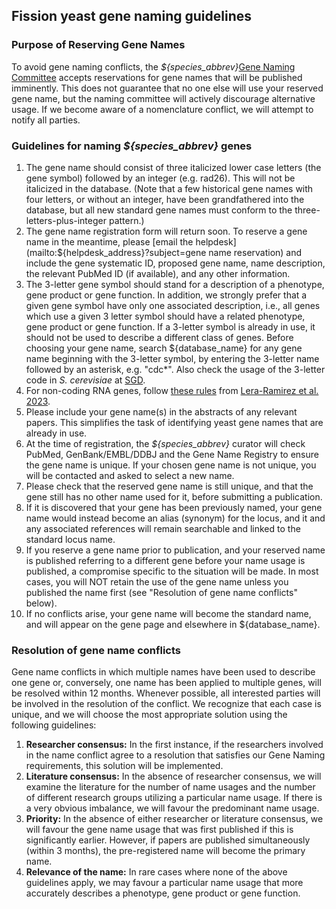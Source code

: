 ## Fission yeast gene naming guidelines

### Purpose of Reserving Gene Names

To avoid gene naming conflicts, the
*${species_abbrev}*[Gene Naming Committee](submit-data/gene-naming-committee-members)
accepts reservations for gene names that will be published
imminently. This does not guarantee that no one else will use your
reserved gene name, but the naming committee will actively discourage
alternative usage. If we become aware of a nomenclature conflict, we
will attempt to notify all parties.

### Guidelines for naming *${species_abbrev}* genes

1.  The gene name should consist of three italicized lower case letters
    (the gene symbol) followed by an integer (e.g. rad26). This
    will not be italicized in the database. (Note that a few historical
    gene names with four letters, or without an integer, have been
    grandfathered into the database, but all new standard gene names
    must conform to the three-letters-plus-integer pattern.)
2.  The gene name registration form will return soon. To reserve a
    gene name in the meantime, please [email the helpdesk](mailto:${helpdesk_address}?subject=gene name
    reservation) and include the gene systematic ID, proposed gene
    name, name description, the relevant PubMed ID (if available), and
    any other information.
3.  The 3-letter gene symbol should stand for a description of a
    phenotype, gene product or gene function. In addition, we strongly
    prefer that a given gene symbol have only one associated
    description, i.e., all genes which use a given 3 letter symbol
    should have a related phenotype, gene product or gene function. If a
    3-letter symbol is already in use, it should not be used to describe
    a different class of genes. Before choosing your gene name, search
    ${database_name} for any gene name beginning with the
    3-letter symbol, by entering the 3-letter name followed by an
    asterisk, e.g. "cdc\*". Also check the usage of the 3-letter
    code in *S. cerevisiae* at [SGD](http://www.yeastgenome.org/).
4.  For non-coding RNA genes, follow [these rules](https://academic.oup.com/genetics/advance-article/doi/10.1093/genetics/iyad143/7283026#419163545) from [Lera-Ramirez et al. 2023](https://doi.org/10.1093/genetics/iyad143).
5.  Please include your gene name(s) in the abstracts of any relevant
    papers. This simplifies the task of identifying yeast gene names
    that are already in use.
6.  At the time of registration, the *${species_abbrev}* curator will check
    PubMed, GenBank/EMBL/DDBJ and the Gene Name Registry to ensure the
    gene name is unique. If your chosen gene name is not unique, you
    will be contacted and asked to select a new name.
7.  Please check that the reserved gene name is still unique, and that
    the gene still has no other name used for it, before submitting a
    publication.
8.  If it is discovered that your gene has been previously named, your
    gene name would instead become an alias (synonym) for the locus, and
    it and any associated references will remain searchable and linked
    to the standard locus name.
9.  If you reserve a gene name prior to publication, and your reserved
    name is published referring to a different gene before your name
    usage is published, a compromise specific to the situation will be
    made. In most cases, you will NOT retain the use of the gene name
    unless you published the name first (see "Resolution of gene name
    conflicts" below).
10. If no conflicts arise, your gene name will become the standard
    name, and will appear on the gene page and elsewhere in ${database_name}.

<!-- restore when form back
2.  Gene names may be reserved using the [Gene Name Registration
    Form](submit-data/gene-registration-form). Please provide requested information and
    an explanation of the 3-letter gene symbol.
-->

<!-- probably won't retain this

### Renewing a reserved gene name

To renew a gene name reservation, you must submit new data demonstrating
continued study of this gene. Please use the [Gene Name Registration
Form](registration-form) to submit a renewal.
-->

### Resolution of gene name conflicts

Gene name conflicts in which multiple names have been used to describe
one gene or, conversely, one name has been applied to multiple genes,
will be resolved within 12 months. Whenever possible, all interested
parties will be involved in the resolution of the conflict. We recognize
that each case is unique, and we will choose the most appropriate
solution using the following guidelines:

1.  **Researcher consensus:** In the first instance, if the researchers
    involved in the name conflict agree to a resolution that satisfies
    our Gene Naming requirements, this solution will be implemented.
2.  **Literature consensus:** In the absence of researcher consensus, we
    will examine the literature for the number of name usages and the
    number of different research groups utilizing a particular name
    usage. If there is a very obvious imbalance, we will favour the
    predominant name usage.
3.  **Priority:** In the absence of either researcher or literature
    consensus, we will favour the gene name usage that was first
    published if this is significantly earlier. However, if papers are
    published simultaneously (within 3 months), the pre-registered name
    will become the primary name.
4.  **Relevance of the name:** In rare cases where none of the above
    guidelines apply, we may favour a particular name usage that
    more accurately describes a phenotype, gene product or gene
    function.
